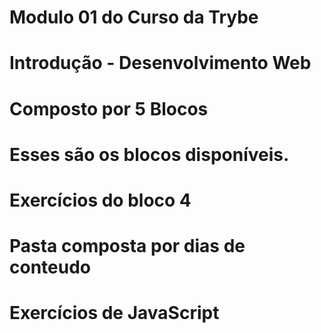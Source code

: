 # Modulo 01 do Curso da Trybe

# Introdução - Desenvolvimento Web

# Composto por 5 Blocos

# Esses são os blocos disponíveis.

# Exercícios do bloco 4

# Pasta composta por dias de conteudo

# Exercícios de JavaScript
